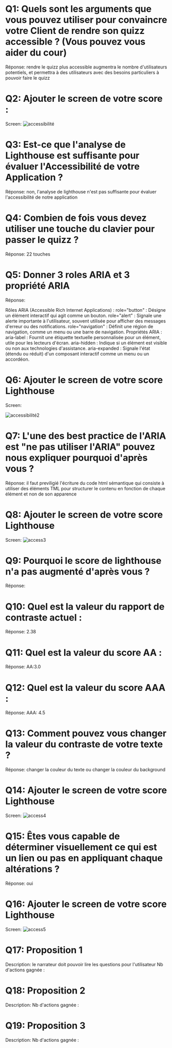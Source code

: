 # Q1: Quels sont les arguments que vous pouvez utiliser pour convaincre votre Client de rendre son quizz accessible ? (Vous pouvez vous aider du cour)
Réponse: 
rendre le quizz plus accessible augmentra le nombre d'utilisateurs potentiels, et permettra à des utilisateurs avec des besoins particuliers à pouvoir faire le quizz 

# Q2: Ajouter le screen de votre score :
Screen:
![accessibilité](image.png)

# Q3: Est-ce que l'analyse de Lighthouse est suffisante pour évaluer l'Accessibilité de votre Application ?
Réponse: non, l'analyse de lighthouse n'est pas suffisante pour évaluer l'accessibilité de notre application

# Q4: Combien de fois vous devez utiliser une touche du clavier pour passer le quizz ?
Réponse: 22 touches

# Q5: Donner 3 roles ARIA et 3 propriété ARIA
Réponse:

Rôles ARIA (Accessible Rich Internet Applications) :
role="button" : Désigne un élément interactif qui agit comme un bouton.
role="alert" : Signale une alerte importante à l'utilisateur, souvent utilisée pour afficher des messages d'erreur ou des notifications.
role="navigation" : Définit une région de navigation, comme un menu ou une barre de navigation.
Propriétés ARIA :
aria-label : Fournit une étiquette textuelle personnalisée pour un élément, utile pour les lecteurs d'écran.
aria-hidden : Indique si un élément est visible ou non aux technologies d'assistance.
aria-expanded : Signale l'état (étendu ou réduit) d'un composant interactif comme un menu ou un accordéon.

# Q6: Ajouter le screen de votre score Lighthouse
Screen:

![accessibilité2](image-1.png)

# Q7: L'une des best practice de l'ARIA est "ne pas utiliser l'ARIA" pouvez nous expliquer pourquoi d'après vous ?
Réponse: il faut previligié l'écriture du code html sémantique qui consiste à utiliser des éléments TML pour structurer le contenu en fonction de chaque élément et non de son apparence

# Q8: Ajouter le screen de votre score Lighthouse
Screen:
![access3](image-2.png)

# Q9: Pourquoi le score de lighthouse n'a pas augmenté d'après vous ?
Réponse:

# Q10: Quel est la valeur du rapport de contraste actuel :
Réponse:
2.38

# Q11: Quel est la valeur du score AA :
Réponse: AA:3.0


# Q12: Quel est la valeur du score AAA :
Réponse:
AAA: 4.5


# Q13: Comment pouvez vous changer la valeur du contraste de votre texte ?
Réponse: changer la couleur du texte ou changer la couleur du background

# Q14: Ajouter le screen de votre score Lighthouse
Screen:
![access4](image-3.png)

# Q15: Êtes vous capable de déterminer visuellement ce qui est un lien ou pas en appliquant chaque altérations ?
Réponse: oui

# Q16: Ajouter le screen de votre score Lighthouse
Screen:
![access5](image-4.png)

# Q17:  Proposition 1
Description: le narrateur doit pouvoir lire les questions pour l'utilisateur 
Nb d'actions gagnée : 

# Q18:  Proposition 2
Description:
Nb d'actions gagnée : 

# Q19:  Proposition 3
Description:
Nb d'actions gagnée : 
